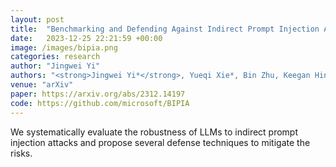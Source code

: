 ```yaml
---
layout: post
title:  "Benchmarking and Defending Against Indirect Prompt Injection Attacks on Large Language Models"
date:   2023-12-25 22:21:59 +00:00
image: /images/bipia.png
categories: research
author: "Jingwei Yi"
authors: "<strong>Jingwei Yi*</strong>, Yueqi Xie*, Bin Zhu, Keegan Hines, Emre Kiciman, Guangzhong Sun, Xing Xie, Fangzhao Wu"
venue: "arXiv"
paper: https://arxiv.org/abs/2312.14197
code: https://github.com/microsoft/BIPIA
---
```

We systematically evaluate the robustness of LLMs to indirect prompt injection attacks and propose several defense techniques to mitigate the risks.